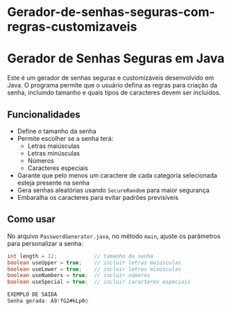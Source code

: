 # Gerador-de-senhas-seguras-com-regras-customizaveis

# Gerador de Senhas Seguras em Java

Este é um gerador de senhas seguras e customizáveis desenvolvido em Java. O programa permite que o usuário defina as regras para criação da senha, incluindo tamanho e quais tipos de caracteres devem ser incluídos.

## Funcionalidades

- Define o tamanho da senha
- Permite escolher se a senha terá:
  - Letras maiúsculas
  - Letras minúsculas
  - Números
  - Caracteres especiais
- Garante que pelo menos um caractere de cada categoria selecionada esteja presente na senha
- Gera senhas aleatórias usando `SecureRandom` para maior segurança
- Embaralha os caracteres para evitar padrões previsíveis

## Como usar

No arquivo `PasswordGenerator.java`, no método `main`, ajuste os parâmetros para personalizar a senha:

```java
int length = 12;            // tamanho da senha
boolean useUpper = true;    // incluir letras maiúsculas
boolean useLower = true;    // incluir letras minúsculas
boolean useNumbers = true;  // incluir números
boolean useSpecial = true;  // incluir caracteres especiais

EXEMPLO DE SAIDA
Senha gerada: A9!fG2#kLp0@


